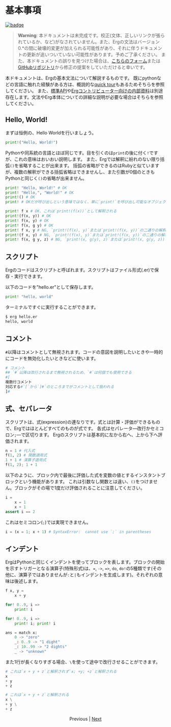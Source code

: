 # 基本事項

[![badge](https://img.shields.io/endpoint.svg?url=https%3A%2F%2Fgezf7g7pd5.execute-api.ap-northeast-1.amazonaws.com%2Fdefault%2Fsource_up_to_date%3Fowner%3Derg-lang%26repos%3Derg%26ref%3Dmain%26path%3Ddoc/EN/syntax/00_basic.md%26commit_hash%3Df1b2fe99d667c75a71a7c69c9b8342c99353ca32)](https://gezf7g7pd5.execute-api.ap-northeast-1.amazonaws.com/default/source_up_to_date?owner=erg-lang&repos=erg&ref=main&path=doc/EN/syntax/00_basic.md&commit_hash=f1b2fe99d667c75a71a7c69c9b8342c99353ca32)

> __Warning__: 本ドキュメントは未完成です。校正(文体、正しいリンクが張られているか、など)がなされていません。また、Ergの文法はバージョン0.*の間に破壊的変更が加えられる可能性があり、それに伴うドキュメントの更新が追いついていない可能性があります。予めご了承ください。
> また、本ドキュメントの誤りを見つけた場合は、[こちらのフォーム](https://forms.gle/HtLYRfYzWCAaeTGb6)または[GitHubリポジトリ](https://github.com/mtshiba/TheErgBook/issues/new)から修正の提案をしていただけると幸いです。

本ドキュメントは、Ergの基本文法について解説するものです。
既にpythonなどの言語に触れた経験がある方は、概説的な[quick&nbsp;tour](./quick_tour.md)もあるためそちらを参照してください。
また、[標準API](../API/index.md)や[Ergコントリビューター向けの内部資料](../dev_guide/index.md)は別途存在します。文法やErg本体についての詳細な説明が必要な場合はそちらを参照してください。

## Hello, World&excl;

まずは恒例の、Hello Worldを行いましょう。

```python
print!("Hello, World!")
```

Pythonや同系統の言語とほぼ同じです。目を引くのは`print`の後に付く`!`ですが、これの意味はおいおい説明します。
また、Ergでは解釈に紛れのない限り括弧`()`を省略することが出来ます。
括弧の省略ができるのはRubyと似ていますが、複数の解釈ができる括弧省略はできませんし、また引数が0個のときもPythonと同じく`()`の省略が出来ません。

```python
print! "Hello, World!" # OK
print! "Hello,", "World!" # OK
print!() # OK
print! # OKだが呼び出しという意味ではなく、単に`print!`を呼び出し可能なオブジェクトとして取得するという意味となる

print! f x # OK、これは`print!(f(x))`として解釈される
print!(f(x, y)) # OK
print! f(x, y) # OK
print! f(x, g y) # OK
print! f x, y # NG, `print!(f(x), y)`または`print!(f(x, y))`の二通りの解釈ができてしまう
print!(f x, y) # NG, `print!(f(x), y)`または`print!(f(x, y))`の二通りの解釈ができてしまう
print! f(x, g y, z) # NG, `print!(x, g(y), z)`または`print!(x, g(y, z))`の二通りの解釈ができてしまう
```

## スクリプト

Ergのコードはスクリプトと呼ばれます。スクリプトはファイル形式(.er)で保存・実行できます。

以下のコードを"hello.er"として保存します。

```python
print! "hello, world"
```

ターミナルですぐに実行することができます。

```sh
$ erg hello.er
hello, world
```

## コメント

`#`以降はコメントとして無視されます。コードの意図を説明したいときや一時的にコードを無効化したいときなどに使います。

```python
# コメント
## `#`以降は改行されるまで無視されるため、`#`は何個でも使用できる
#[
複数行コメント
対応する#`[`から`]#`のところまでがコメントとして扱われる
]#
```

## 式、セパレータ

スクリプトは、式(expression)の連なりです。式とは計算・評価ができるもので、Ergではほとんどすべてのものが式です。
各式はセパレータ―改行かセミコロン`;`―で区切ります。
Ergのスクリプトは基本的に左から右へ、上から下へ評価されます。

```python
n = 1 # 代入式
f(1, 2) # 関数適用式
1 + 1 # 演算子適用式
f(1, 2); 1 + 1
```

以下のように、ブロック内で最後に評価した式を変数の値とするインスタントブロックという機能があります。
これは引数なし関数とは違い、`()`をつけません。ブロックがその場で1度だけ評価されることに注意してください。

```python
i =
    x = 1
    x + 1
assert i == 2
```

これはセミコロン(`;`)では実現できません。

```python
i = (x = 1; x + 1) # SyntaxError:  cannot use `;` in parentheses
```

## インデント

ErgはPythonと同じくインデントを使ってブロックを表します。ブロックの開始を示すトリガーとなる演算子(特殊形式)は、`=`, `->`, `=>`, `do`, `do!`の5種類です(その他に、演算子ではありませんが`:`と`|`もインデントを生成します)。それぞれの意味は後述します。

```python
f x, y =
    x + y

for! 0..9, i =>
    print! i

for! 0..9, i =>
    print! i; print! i

ans = match x:
    0 -> "zero"
    _: 0..9 -> "1 dight"
    _: 10..99 -> "2 dights"
    _ -> "unknown"
```

また1行が長くなりすぎる場合、`\`を使って途中で改行させることができます。

```python
# これは`x + y + z`と解釈されず`x; +y; +z`と解釈される
x
+ y
+ z

# これは`x + y + z`と解釈される
x \
+ y \
+ z
```

<p align='center'>
    Previous | <a href='./01_literal.md'>Next</a>
</p>
